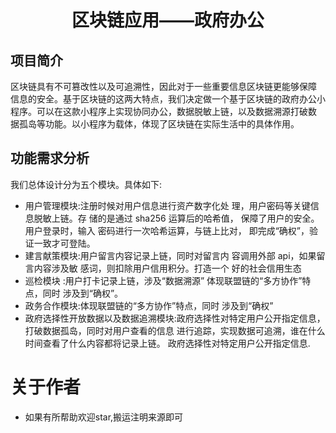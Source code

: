  <center>
     <h1>区块链应用——政府办公</h1>
 </center>

## 项目简介

区块链具有不可篡改性以及可追溯性，因此对于一些重要信息区块链更能够保障 信息的安全。基于区块链的这两大特点，我们决定做一个基于区块链的政府办公小 程序。可以在这款小程序上实现协同办公，数据脱敏上链，以及数据溯源打破数 据孤岛等功能。以小程序为载体，体现了区块链在实际生活中的具体作用。


## 功能需求分析

我们总体设计分为五个模块。具体如下:
  
* 用户管理模块:注册时候对用户信息进行资产数字化处 理，用户密码等关键信息脱敏上链。存 储的是通过 sha256 运算后的哈希值， 保障了用户的安全。用户登录时，输入 密码进行一次哈希运算，与链上比对， 即完成“确权”，验证一致才可登陆。
*  建言献策模块:用户留言内容记录上链，同时对留言内 容调用外部 api，如果留言内容涉及敏 感词，则扣除用户信用积分。打造一个 好的社会信用生态
* 巡检模块 :用户打卡记录上链，涉及“数据溯源” 体现联盟链的“多方协作”特点，同时 涉及到“确权”。
* 政务合作模块:体现联盟链的“多方协作”特点，同时 涉及到“确权”
* 政府选择性开放数据以及数据追溯模块:政府选择性对特定用户公开指定信息，打破数据孤岛，同时对用户查看的信息 进行追踪，实现数据可追溯，谁在什么 时间查看了什么内容都将记录上链。
政府选择性对特定用户公开指定信息.






# 关于作者
* 如果有所帮助欢迎star,搬运注明来源即可






